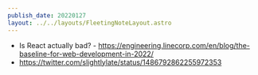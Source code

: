 ```yaml
---
publish_date: 20220127    
layout: ../../layouts/FleetingNoteLayout.astro
---
```

- Is React actually bad? - https://engineering.linecorp.com/en/blog/the-baseline-for-web-development-in-2022/
- https://twitter.com/slightlylate/status/1486792862255972353

